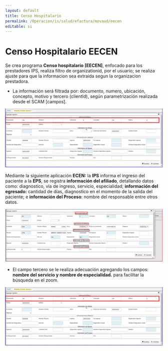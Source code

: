 ```yaml
---
layout: default
title: Censo Hospitalario  
permalink: /Operacion/is/salud/efactura/movaud/eecen  
editable: si
---
```


# Censo Hospitalario  EECEN

Se crea programa **Censo hospitalario** **[EECEN]**, enfocado para los prestadores IPS, realiza filtro de organizationid,  por el usuario; se realiza ajuste para que la informacion sea extraida segun la organizacion prestadora.
* La información será filtrada por: documento, numero, ubicación, concepto, motivo y tercero (clientId), según parametrización realizada desde el SCAM [campos].


![](ecen2.png)  

Mediante la siguiente aplicación **ECEN:** la **IPS** informa el ingreso del paciente a la **EPS**, se registra **información del afiliado**, detallando datos como: diagnostico, vía de ingreso, servicio, especialidad; **información del egresado:** cantidad de días, diagnostico en el momento de la salida del paciente; e **información del Proceso**: nombre del responsable entre otros datos.  

![](eecen3.png)  

* El campo tercero se le realiza adecuación agregando los campos: **nombre del servicio y nombre de especialidad.** para facilitar la búsqueda en el zoom.  

 ![](ecen2.png)  






